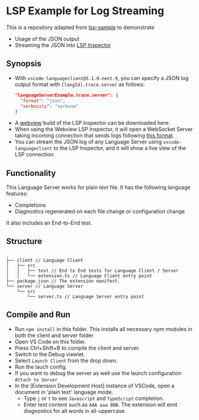 # LSP Example for Log Streaming

This is a repository adapted from [lsp-sample](https://github.com/Microsoft/vscode-extension-samples/tree/master/lsp-sample) to demonstrate

- Usage of the JSON output
- Streaming the JSON into [LSP Inspector](https://github.com/Microsoft/language-server-protocol-inspector)

## Synopsis

- With `vscode-languageclient@5.1.0-next.9`, you can specify a JSON log output format with `[langId].trace.server` as follows:
  ```json
  "languageServerExample.trace.server": {
    "format": "json",
    "verbosity": "verbose"
  }
  ```
- A [webview](https://github.com/Microsoft/language-server-protocol-inspector/tree/master/lsp-inspector-webview) build of the LSP Inspector can be downloaded here: 
- When using the Webview LSP Inspector, it will open a WebSocket Server taking incoming connection that sends logs following [this format](https://github.com/Microsoft/language-server-protocol-inspector#log-format).
- You can stream the JSON log of any Language Server using `vscode-languageclient` to the LSP Inspector, and it will show a live view of the LSP connection.



## Functionality

This Language Server works for plain text file. It has the following language features:

- Completions
- Diagnostics regenerated on each file change or configuration change

It also includes an End-to-End test.

## Structure

```
.
├── client // Language Client
│   ├── src
│   │   ├── test // End to End tests for Language Client / Server
│   │   └── extension.ts // Language Client entry point
├── package.json // The extension manifest.
└── server // Language Server
    └── src
        └── server.ts // Language Server entry point
```

## Compile and Run

- Run `npm install` in this folder. This installs all necessary npm modules in both the client and server folder
- Open VS Code on this folder.
- Press Ctrl+Shift+B to compile the client and server.
- Switch to the Debug viewlet.
- Select `Launch Client` from the drop down.
- Run the lauch config.
- If you want to debug the server as well use the launch configuration `Attach to Server`
- In the [Extension Development Host] instance of VSCode, open a document in 'plain text' language mode.
  - Type `j` or `t` to see `Javascript` and `TypeScript` completion.
  - Enter text content such as `AAA aaa BBB`. The extension will emit diagnostics for all words in all-uppercase.
